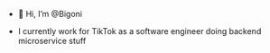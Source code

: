 - 👋 Hi, I’m @Bigoni

- I currently work for TikTok as a software engineer doing backend microservice stuff

